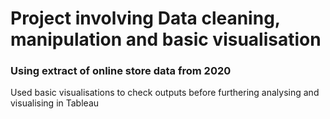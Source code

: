 # Project involving Data cleaning, manipulation and basic visualisation 
### Using extract of online store data from 2020

Used basic visualisations to check outputs before furthering analysing and visualising in Tableau
